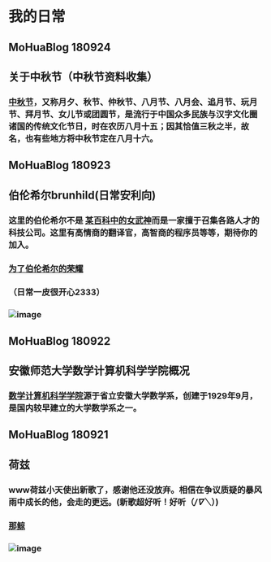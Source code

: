 # 我的日常
## MoHuaBlog 180924 
## 关于中秋节（中秋节资料收集）
### [中秋节](https://brunhildemohua.github.io/blog180924.github.io/)，又称月夕、秋节、仲秋节、八月节、八月会、追月节、玩月节、拜月节、女儿节或团圆节，是流行于中国众多民族与汉字文化圈诸国的传统文化节日，时在农历八月十五；因其恰值三秋之半，故名，也有些地方将中秋节定在八月十六。

## MoHuaBlog 180923
## 伯伦希尔brunhild(日常安利向)
### 这里的伯伦希尔不是 [某百科中的女武神](https://wapbaike.baidu.com/item/%E4%BC%AF%E4%BC%A6%E5%B8%8C%E5%B0%94/2459242?timestamp=1537894182361)而是一家擅于召集各路人才的科技公司。这里有高情商的翻译官，高智商的程序员等等，期待你的加入。
### [为了伯伦希尔的荣耀](https://brunhildemohua.github.io/blog180923.github.io/)
### （日常一皮很开心2333）
### ![image](https://github.com/brunhildemohua/brunhildxlan.github.io/blob/master/n.png)

## MoHuaBlog 180922 
## 安徽师范大学数学计算机科学学院概况
### [数学计算机科学学院](https://brunhildemohua.github.io/blog180922.github.io/)源于省立安徽大学数学系，创建于1929年9月，是国内较早建立的大学数学系之一。

## MoHuaBlog 180921 
## 荷兹
### www荷兹小天使出新歌了，感谢他还没放弃。相信在争议质疑的暴风雨中成长的他，会走的更远。(新歌超好听！好听（*/∇＼*）)
### [那鲸](https://brunhildemohua.github.io/blog180921.github.io/)
### ![image](https://github.com/brunhildemohua/brunhildxlan.github.io/blob/master/2.jpg)
